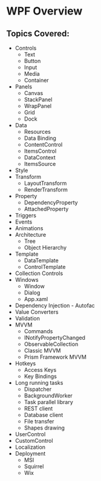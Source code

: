 # WPF Overview
## Topics Covered:
* Controls
  * Text
  * Button
  * Input
  * Media
  * Container
* Panels
  * Canvas
  * StackPanel
  * WrapPanel
  * Grid
  * Dock
* Data
  * Resources
  * Data Binding
  * ContentControl
  * ItemsControl
  * DataContext
  * ItemsSource
* Style
* Transform
  * LayoutTransform
  * RenderTransform
* Property
  * DependencyProperty
  * AttachedProperty
* Triggers
* Events
* Animations
* Architecture
  * Tree
  * Object Hierarchy
* Template
  * DataTemplate
  * ControlTemplate
* Collection Controls
* Windows
  * Window
  * Dialog
  * App.xaml
* Dependency Injection - Autofac
* Value Converters
* Validation
* MVVM
  * Commands
  * INotifyPropertyChanged
  * ObservableCollection
  * Classic MVVM
  * Prism Framework MVVM
* Hotkeys
  * Access Keys
  * Key Bindings
* Long running tasks
  * Dispatcher
  * BackgroundWorker
  * Task parallel library
  * REST client
  * Database client
  * File transfer
  * Shapes drawing
* UserControl
* CustomControl
* Localization
* Deployment
  * MSI
  * Squirrel
  * Wix